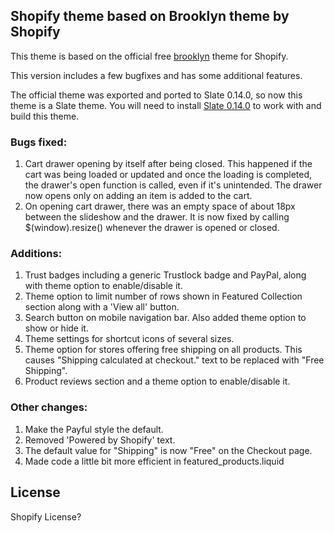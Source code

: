 ## Shopify theme based on Brooklyn theme by Shopify

This theme is based on the official free [brooklyn](https://themes.shopify.com/themes/brooklyn) theme for Shopify.

This version includes a few bugfixes and has some additional features.

The official theme was exported and ported to Slate 0.14.0, so now this theme is a Slate theme. You will need to install [Slate 0.14.0](https://shopify.github.io/slate/docs/0.14.0/) to work with and build this theme.


### Bugs fixed:

1. Cart drawer opening by itself after being closed. This happened if the cart was being loaded or updated and once the loading is completed, the drawer's open function is called, even if it's unintended. The drawer now opens only on adding an item is added to the cart.
2. On opening cart drawer, there was an empty space of about 18px between the slideshow and the drawer. It is now fixed by calling $(window).resize() whenever the drawer is opened or closed.

### Additions:

1. Trust badges including a generic Trustlock badge and PayPal, along with theme option to enable/disable it.
2. Theme option to limit number of rows shown in Featured Collection section along with a 'View all' button.
3. Search button on mobile navigation bar. Also added theme option to show or hide it.
4. Theme settings for shortcut icons of several sizes.
5. Theme option for stores offering free shipping on all products. This causes "Shipping calculated at checkout." text to be replaced with "Free Shipping".
6. Product reviews section and a theme option to enable/disable it.

### Other changes:

1. Make the Payful style the default.
2. Removed 'Powered by Shopify' text.
3. The default value for "Shipping" is now "Free" on the Checkout page.
4. Made code a little bit more efficient in featured_products.liquid


## License
Shopify License?
